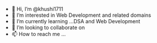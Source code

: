 - 👋 Hi, I’m @khushi1711
- 👀 I’m interested in Web Development and related domains
- 🌱 I’m currently learning ...DSA and Web Development
- 💞️ I’m looking to collaborate on 
- 📫 How to reach me ...

<!---
khushi1711/khushi1711 is a ✨ special ✨ repository because its `README.md` (this file) appears on your GitHub profile.
You can click the Preview link to take a look at your changes.
--->
